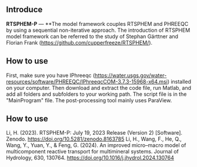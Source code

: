 ## Introduce

**RTSPHEM-P** — **The model framework couples RTSPHEM and PHREEQC by using a sequential non-iterative approach. The introduction of RTSPHEM model framework can be referred to the study of Stephan Gärttner and Florian Frank (https://github.com/cupperfreeze/RTSPHEM/).

## How to use
First, make sure you have IPhreeqc (https://water.usgs.gov/water-resources/software/PHREEQC/IPhreeqcCOM-3.7.3-15968-x64.msi) installed on your computer. Then download and extract the code file, run Matlab, and add all folders and subfolders to your working path.
The script file is in the "MainProgram" file. The post-processing tool mainly uses ParaView.

## How to use
Li, H. (2023). RTSPHEM-P: July 19, 2023 Release (Version 2) [Software]. Zenodo. https://doi.org/10.5281/zenodo.8163785
Li, H., Wang, F., He, Q., Wang, Y., Yuan, Y., & Feng, G. (2024). An improved micro–macro model of multicomponent reactive transport for multimineral systems. Journal of Hydrology, 630, 130764. https://doi.org/10.1016/j.jhydrol.2024.130764
